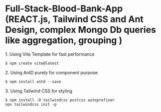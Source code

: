 # Full-Stack-Blood-Bank-App (REACT.js, Tailwind CSS and Ant Design, complex Mongo Db queries like aggregation, grouping )


<p>1. Using Vite Template for fast performance</p>

```
$ npm create vite@latest
```


<p>2. Using AntD purely for component purpose</p>

```
$ npm install antd --save
```

<p>3. Using Tailwind CSS for styling </p>

```
$ npm install -D tailwindcss postcss autoprefixer
npx tailwindcss init -p
```


